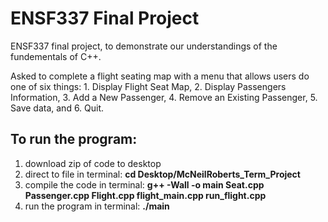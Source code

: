 # ENSF337 Final Project

ENSF337 final project, to demonstrate our understandings of the fundementals of C++.

Asked to complete a flight seating map with a menu that allows users do one of six things: 1. Display Flight Seat Map, 2. Display Passengers Information, 3. Add a New Passenger, 4. Remove an Existing Passenger, 5. Save data, and 6. Quit.


## To run the program:

1. download zip of code to desktop
2. direct to file in terminal:      **cd Desktop/McNeilRoberts_Term_Project**
3. compile the code in terminal:    **g++ -Wall -o main Seat.cpp Passenger.cpp Flight.cpp flight_main.cpp run_flight.cpp**
4. run the program in terminal:     **./main**
